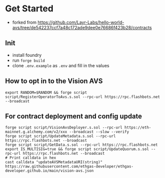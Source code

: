 # Get Started
* forked from https://github.com/Layr-Labs/hello-world-avs/tree/de542237ccf7a48c172ade9dee0e76686f423b28/contracts

## Init
* install foundry
* run `forge build`
* clone `.env.example` as `.env` and fill in the values

## How to opt in to the Vision AVS 
```
export RANDOM=$RANDOM && forge script script/RegisterOperatorToAvs.s.sol --rpc-url https://rpc.flashbots.net --broadcast
```

## For contract deployment and config update
```
forge script script/VisionAvsDeployer.s.sol --rpc-url https://eth-mainnet.g.alchemy.com/v2/xxx --broadcast --slow --verify
forge script script/UpdateMetadata.s.sol --rpc-url https://rpc.flashbots.net --broadcast
forge script script/GetData.s.sol --rpc-url https://rpc.flashbots.net
export IS_MULTISIG=true && forge script script/UpdateQuorum.s.sol --rpc-url https://rpc.flashbots.net --broadcast
# Print calldata in hex
cast calldata "updateAVSMetadataURI(string)" https://raw.githubusercontent.com/ethgas-developer/ethgas-developer.github.io/main/vision-avs.json
```